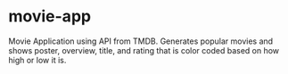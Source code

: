 # movie-app
Movie Application using API from TMDB.
Generates popular movies and shows poster, overview, title, and rating that is color coded based on how high or low it is. 
